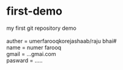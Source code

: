 # first-demo
my first git repository demo
<br>
<br>
auther = umerfarooqkorejashaab/raju bhai#
<br>
name = numer farooq
<br>
gmail = ...gmai.com
<br>
pasward = .....




